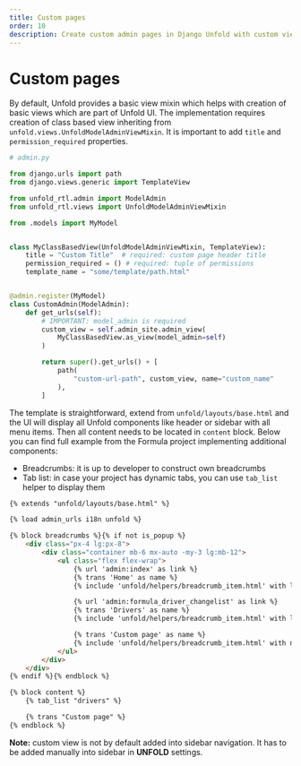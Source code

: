 ```yaml
---
title: Custom pages
order: 10
description: Create custom admin pages in Django Unfold with custom views, templates, breadcrumbs and tabs. Extend your Django admin interface with custom pages.
---
```


# Custom pages

By default, Unfold provides a basic view mixin which helps with creation of basic views which are part of Unfold UI. The implementation requires creation of class based view inheriting from `unfold.views.UnfoldModelAdminViewMixin`. It is important to add `title` and `permission_required` properties.

```python
# admin.py

from django.urls import path
from django.views.generic import TemplateView

from unfold_rtl.admin import ModelAdmin
from unfold_rtl.views import UnfoldModelAdminViewMixin

from .models import MyModel


class MyClassBasedView(UnfoldModelAdminViewMixin, TemplateView):
    title = "Custom Title"  # required: custom page header title
    permission_required = () # required: tuple of permissions
    template_name = "some/template/path.html"


@admin.register(MyModel)
class CustomAdmin(ModelAdmin):
    def get_urls(self):
        # IMPORTANT: model_admin is required
        custom_view = self.admin_site.admin_view(
            MyClassBasedView.as_view(model_admin=self)
        )

        return super().get_urls() + [
            path(
                "custom-url-path", custom_view, name="custom_name"
            ),
        ]
```

The template is straightforward, extend from `unfold/layouts/base.html` and the UI will display all Unfold components like header or sidebar with all menu items. Then all content needs to be located in `content` block. Below you can find full example from the Formula project implementing additional components:

- Breadcrumbs: it is up to developer to construct own breadcrumbs
- Tab list: in case your project has dynamic tabs, you can use `tab_list` helper to display them

```html
{% extends "unfold/layouts/base.html" %}

{% load admin_urls i18n unfold %}

{% block breadcrumbs %}{% if not is_popup %}
    <div class="px-4 lg:px-8">
        <div class="container mb-6 mx-auto -my-3 lg:mb-12">
            <ul class="flex flex-wrap">
                {% url 'admin:index' as link %}
                {% trans 'Home' as name %}
                {% include 'unfold/helpers/breadcrumb_item.html' with link=link name=name %}

                {% url 'admin:formula_driver_changelist' as link %}
                {% trans 'Drivers' as name %}
                {% include 'unfold/helpers/breadcrumb_item.html' with link=link name=name %}

                {% trans 'Custom page' as name %}
                {% include 'unfold/helpers/breadcrumb_item.html' with name=name %}
            </ul>
        </div>
    </div>
{% endif %}{% endblock %}

{% block content %}
    {% tab_list "drivers" %}

    {% trans "Custom page" %}
{% endblock %}
```

**Note:** custom view is not by default added into sidebar navigation. It has to be added manually into sidebar in **UNFOLD** settings.
